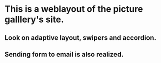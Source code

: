 # This is a weblayout of the picture galllery's site. 
## Look on adaptive layout, swipers and accordion.
## Sending form to email is also realized.
